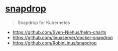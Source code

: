 # [snapdrop](https://github.com/Sven-Niehus/helm-charts/tree/main/charts/snapdrop)

> Snapdrop for Kubernetes

- https://github.com/Sven-Niehus/helm-charts
- https://github.com/linuxserver/docker-snapdrop
- https://github.com/RobinLinus/snapdrop